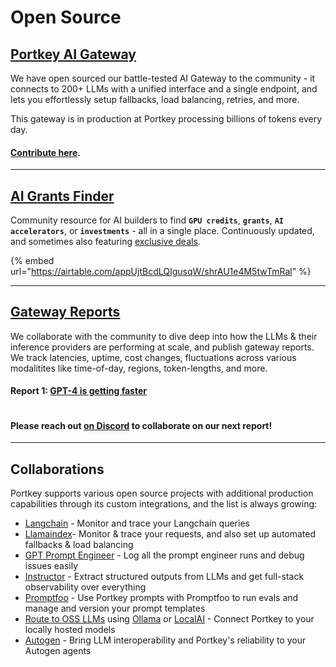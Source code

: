 # Open Source

## [Portkey AI Gateway](https://github.com/portkey-ai/rubeus)

We have open sourced our battle-tested AI Gateway to the community - it connects to 200+ LLMs with a unified interface and a single endpoint, and lets you effortlessly setup fallbacks, load balancing, retries, and more.

This gateway is in production at Portkey processing billions of tokens every day.

#### [Contribute here](https://github.com/portkey-ai/rubeus).

***

## [AI Grants Finder](https://grantsfinder.portkey.ai/)

Community resource for AI builders to find **`GPU credits`**, **`grants`**, **`AI accelerators`**, or **`investments`** - all in a single place. Continuously updated, and sometimes also featuring [exclusive deals](https://twitter.com/PortkeyAI/status/1692463628514156859).

{% embed url="https://airtable.com/appUjtBcdLQIgusqW/shrAU1e4M5twTmRal" %}

***

## [Gateway Reports](https://portkey.ai/blog/tag/benchmarks/)

We collaborate with the community to dive deep into how the LLMs & their inference providers are performing at scale, and publish gateway reports. We track latencies, uptime, cost changes, fluctuations across various modalitites like time-of-day, regions, token-lengths, and more.

#### Report 1: [GPT-4 is getting faster](https://portkey.ai/blog/gpt-4-is-getting-faster/)

<figure><img src=".gitbook/assets/image (1) (1) (1) (2) (1) (1).png" alt=""><figcaption></figcaption></figure>

#### **Please reach out** [**on Discord**](https://discord.gg/9sfE5ZYv) **to collaborate on our next report!**

***

## **Collaborations**

Portkey supports various open source projects with additional production capabilities through its custom integrations, and the list is always growing:

* ​[Langchain](https://python.langchain.com/docs/integrations/providers/portkey/) - Monitor and trace your Langchain queries
* ​[Llamaindex](https://gpt-index.readthedocs.io/en/latest/examples/llm/portkey.html)​ - Monitor & trace your requests, and also set up automated fallbacks & load balancing
* [GPT Prompt Engineer](https://github.com/mshumer/gpt-prompt-engineer) - Log all the prompt engineer runs and debug issues easily
* [Instructor](integrations/libraries/instructor.md) - Extract structured outputs from LLMs and get full-stack observability over everything&#x20;
* [Promptfoo](integrations/libraries/promptfoo.md) - Use Portkey prompts with Promptfoo to run evals and manage and version your prompt templates
* [Route to OSS LLMs](integrations/llms/byollm.md) using [Ollama](integrations/llms/ollama.md) or [LocalAI](integrations/llms/local-ai.md) - Connect Portkey to your locally hosted models
* [Autogen](integrations/libraries/autogen.md) - Bring LLM interoperability and Portkey's reliability to your Autogen agents
